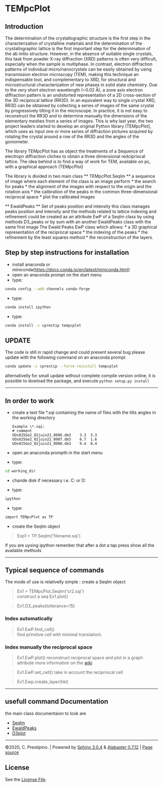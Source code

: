 # TEMpcPlot

## Introduction
The determination of the crystallographic structure is the first step in the characterization of crystalline materials and the determination of the crystallographic lattice is the first important step for the determination of the ab initio structure. However, in the absence of suitable single crystals, this task from powder X-ray diffraction (XRD) patterns is often very difficult, especially when the sample is multiphase. In contrast, electron diffraction patterns of individual micro/nanocrystals can be easily obtained by using transmission electron microscopy (TEM), making this technique an indispensable tool, and complementary to XRD, for structural and microstructural characterization of new phases in solid state chemistry.
Due to the very short electron wavelength (~0.02 Å), a zone axis electron diffraction pattern is an undistorted representation of a 2D cross-section of the 3D reciprocal lattice (RR3D). In an equivalent way to single crystal XRD, RR3D can be obtained by collecting a series of images of the same crystal by progressively tilting it in the microscope. In practice, it is not easy to reconstruct the RR3D and to determine manually the dimensions of the elementary meshes from a series of images. This is why last year, the two project leaders started to develop an original Python library (TEMpcPlot), which uses as input one or more series of diffraction pictures acquired by rotating the crystal around a row of the RR3D and the angles of the goniometer. 
 
The library TEMpcPlot has as object the treatments of a Sequence of electropn diffraction cliches to obtain a three dimensional redcipriocal lattice. The idea behind is to find a way of work for TEM, available on pc, with a graphical approach (TEMpcPlot)

The library is divided in two main class
** TEMpcPlot.SeqIm **
    a sequence of image where each element of the class is an image perform 
    * the search for peaks
    * the alignment of the images with respect to the origin and the rotation axis
    * the calibration of the peaks in the common three-dimensional reciprocal space
    * plot the calibrated images

** EwaldPeaks **
    Set of peaks position and intensity
    this class manages peaks position and intensity and the methods related to lattice indexing and refinement
    could be created as an attribute EwP of a SeqIm class by using methods D3_peaks
    or by sum with an another EwaldPeaks class with the same first image
    The Ewald Peaks EwP class which allows:
    * a 3D graphical representation of the reciprocal space
    * the indexing of the peaks
    * the refinement by the least squares method 
    * the reconstruction of the layers. 




## Step by step instructions for installation
- install anaconda or miniconda(https://docs.conda.io/en/latest/miniconda.html)
- open an anaconda prompt on the start menu
- type:
```bash
conda config --add channels conda-forge
```
- type: 
```bash
conda install ipython
```
- type:
```bash
conda install -c cprestip tempcplot
```

## UPDATE
The code is still in rapid change and could present several bug
please update with the following command on an anaconda prompt  
```bash
conda update -c cprestip --force-reinstall tempcplot
```
 alternativelly for small update without complete compile version online, it is possible to dowload the package, and execute
 ```python setup.py install```

* * *
## In order to work
- create a text file  \*.sqi containing the name of files with the tilts angles in the working directory

      Example \*.sqi:
      # comment 
      UOs025Ge2_02juin21_0006.dm3    3.3  3.3
      UOs025Ge2_02juin21_0007.dm3    6.7  1.6
      UOs025Ge2_02juin21_0008.dm3    9.4  0.4

- open an anaconda prompth in the start menu
- type:
```bash
cd working_dir
```

- chande disk if necessary i.e. C: or D:

- type:
```bash
ipython
```

- type:
```bash
import TEMpcPlot as TP 
```

- create the SeqIm object
> Exp1 = TP.SeqIm('filename.sqi')

If you are uysing ipython remenber that after a dot a tap press show all the available methods
* * *


## Typical sequence of commands
The mode of use is relativelly simple :
create a SeqIm object

> Ex1 = TEMpcPlot.SeqIm('cr2.sqi') \
construct a seq
> Ex1.plot()

> Ex1.D3_peaks(tollerance=15)

### Index automatically 
> Ex1.EwP.find_cell()   
find primitive cell with minimal translation\

### Index manually the reciprocal space
> Ex1.EwP.plot()
reconstruct reciprocal space and plot in a graph attribute
more information on the [wiki](https://github.com/Prestipino/TEMpcPlot/wiki/EwaldPeaks)

> Ex1.EwP.set_cell()
take in account the recipriocal cell

> Ex1.Ewp.create_layer(hkl)



* * *
## usefull command Documentation
the main class documentaion to look are 
*  [SeqIm](https://github.com/Prestipino/TEMpcPlot/wiki/SeqIm)
*  [EwaldPeaks](https://github.com/Prestipino/TEMpcPlot/wiki/EwaldPeaks)
*  [D3plot](https://github.com/Prestipino/TEMpcPlot/wiki/D3plot)

* * * ****************************


©2020, C. Prestipino. | Powered by [Sphinx 3.0.4](http://sphinx-doc.org/) & [Alabaster 0.7.12](https://github.com/bitprophet/alabaster) | [Page source](_sources/index.rst.txt)
   

## License

See the [License File](./LICENSE.md).
